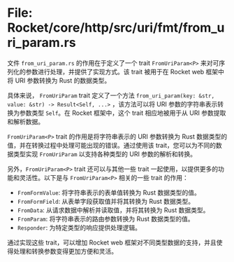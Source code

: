 # File: Rocket/core/http/src/uri/fmt/from_uri_param.rs

文件 `from_uri_param.rs` 的作用在于定义了一个 trait `FromUriParam<P>` 来对可序列化的参数进行处理，并提供了实现方式。该 trait 被用于在 Rocket web 框架中将 URI 参数转换为 Rust 的数据类型。

具体来说， `FromUriParam` trait 定义了一个方法 `from_uri_param(key: &str, value: &str) -> Result<Self, ...>` ，该方法可以将 URI 参数的字符串表示转换为参数类型 `Self`。在 Rocket 框架中，这个 trait 相应地被用于从 URI 参数提取和解析数据。

`FromUriParam<P>` trait 的作用是将字符串表示的 URI 参数转换为 Rust 数据类型的值，并在转换过程中处理可能出现的错误。通过使用该 trait，您可以为不同的数据类型实现 `FromUriParam` 以支持各种类型的 URI 参数的解析和转换。

另外，`FromUriParam<P>` trait 还可以与其他一些 trait 一起使用，以提供更多的功能和灵活性。以下是与 `FromUriParam<P>` 相关的一些 trait 的作用：

- `FromFormValue`: 将字符串表示的表单值转换为 Rust 数据类型的值。
- `FromFormField`: 从表单字段获取值并将其转换为 Rust 数据类型。
- `FromData`: 从请求数据中解析并读取值，并将其转换为 Rust 数据类型。
- `FromParam`: 将字符串表示的路由参数转换为 Rust 数据类型的值。
- `Responder`: 为特定类型的响应提供处理逻辑。

通过实现这些 trait，可以增加 Rocket web 框架对不同类型数据的支持，并且使得处理和转换参数变得更加方便和灵活。

